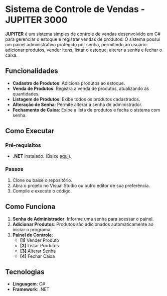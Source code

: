 # Sistema de Controle de Vendas - JUPITER 3000

**JUPITER** é um sistema simples de controle de vendas desenvolvido em C# para gerenciar o estoque e registrar vendas de produtos. O sistema possui um painel administrativo protegido por senha, permitindo ao usuário adicionar produtos, vender itens, listar o estoque, alterar a senha e fechar o caixa.

## Funcionalidades

- **Cadastro de Produtos**: Adiciona produtos ao estoque.
- **Venda de Produtos**: Registra a venda de produtos, atualizando as quantidades.
- **Listagem de Produtos**: Exibe todos os produtos cadastrados.
- **Alteração de Senha**: Permite alterar a senha de administrador.
- **Fechamento de Caixa**: Exibe a lista de produtos e fecha o sistema com senha.

## Como Executar

### Pré-requisitos

- **.NET** instalado. (Baixe [aqui](https://dotnet.microsoft.com/download)).

### Passos

1. Clone ou baixe o repositório.
2. Abra o projeto no Visual Studio ou outro editor de sua preferência.
3. Compile e execute o código.

## Como Funciona

1. **Senha de Administrador**: Informe uma senha para acessar o painel.
2. **Adicionar Produtos**: Produtos são adicionados automaticamente ao iniciar o programa.
3. **Painel de Controle**:
   - **[1]** Vender Produto
   - **[2]** Listar Produtos
   - **[3]** Alterar Senha
   - **[4]** Fechar Caixa

## Tecnologias

- **Linguagem**: C#
- **Framework**: .NET

